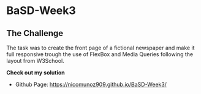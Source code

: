 # BaSD-Week3
## The Challenge
The task was to create the front page of a fictional newspaper and make it full responsive trough the use of FlexBox and Media Queries following the layout from W3School.

**Check out my solution**

- Github Page: https://nicomunoz909.github.io/BaSD-Week3/
